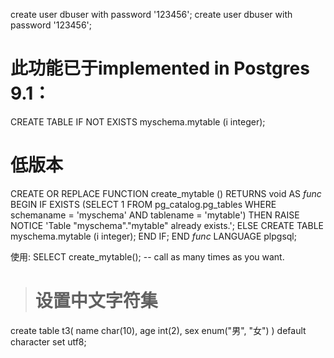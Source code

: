 create user dbuser with password '123456';
create user dbuser with password '123456';

# 此功能已于implemented in Postgres 9.1：
CREATE TABLE IF NOT EXISTS myschema.mytable (i integer);

# 低版本
CREATE OR REPLACE FUNCTION create_mytable ()
  RETURNS void AS
$func$
BEGIN
   IF EXISTS (SELECT 1 FROM pg_catalog.pg_tables
              WHERE  schemaname = 'myschema'
              AND    tablename  = 'mytable') THEN
      RAISE NOTICE 'Table "myschema"."mytable" already exists.';
   ELSE
      CREATE TABLE myschema.mytable (i integer);
   END IF;
END
$func$ LANGUAGE plpgsql;

使用:
SELECT create_mytable();        -- call as many times as you want.



> # 设置中文字符集
create table t3(
name char(10),
age int(2),
sex enum("男", "女")
) default character set utf8;



